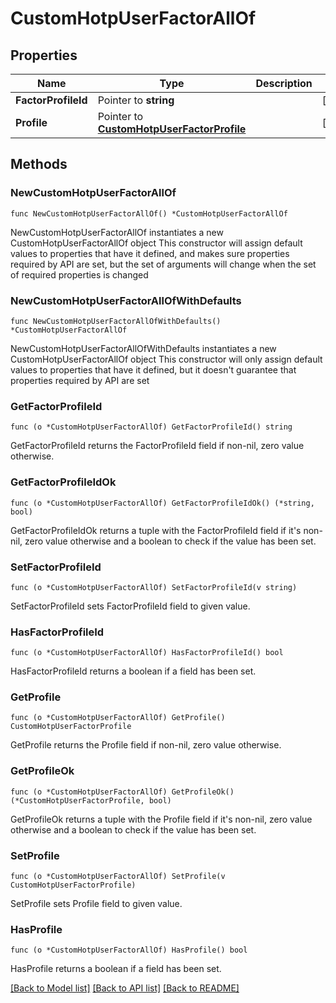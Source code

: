 # CustomHotpUserFactorAllOf

## Properties

Name | Type | Description | Notes
------------ | ------------- | ------------- | -------------
**FactorProfileId** | Pointer to **string** |  | [optional] 
**Profile** | Pointer to [**CustomHotpUserFactorProfile**](CustomHotpUserFactorProfile.md) |  | [optional] 

## Methods

### NewCustomHotpUserFactorAllOf

`func NewCustomHotpUserFactorAllOf() *CustomHotpUserFactorAllOf`

NewCustomHotpUserFactorAllOf instantiates a new CustomHotpUserFactorAllOf object
This constructor will assign default values to properties that have it defined,
and makes sure properties required by API are set, but the set of arguments
will change when the set of required properties is changed

### NewCustomHotpUserFactorAllOfWithDefaults

`func NewCustomHotpUserFactorAllOfWithDefaults() *CustomHotpUserFactorAllOf`

NewCustomHotpUserFactorAllOfWithDefaults instantiates a new CustomHotpUserFactorAllOf object
This constructor will only assign default values to properties that have it defined,
but it doesn't guarantee that properties required by API are set

### GetFactorProfileId

`func (o *CustomHotpUserFactorAllOf) GetFactorProfileId() string`

GetFactorProfileId returns the FactorProfileId field if non-nil, zero value otherwise.

### GetFactorProfileIdOk

`func (o *CustomHotpUserFactorAllOf) GetFactorProfileIdOk() (*string, bool)`

GetFactorProfileIdOk returns a tuple with the FactorProfileId field if it's non-nil, zero value otherwise
and a boolean to check if the value has been set.

### SetFactorProfileId

`func (o *CustomHotpUserFactorAllOf) SetFactorProfileId(v string)`

SetFactorProfileId sets FactorProfileId field to given value.

### HasFactorProfileId

`func (o *CustomHotpUserFactorAllOf) HasFactorProfileId() bool`

HasFactorProfileId returns a boolean if a field has been set.

### GetProfile

`func (o *CustomHotpUserFactorAllOf) GetProfile() CustomHotpUserFactorProfile`

GetProfile returns the Profile field if non-nil, zero value otherwise.

### GetProfileOk

`func (o *CustomHotpUserFactorAllOf) GetProfileOk() (*CustomHotpUserFactorProfile, bool)`

GetProfileOk returns a tuple with the Profile field if it's non-nil, zero value otherwise
and a boolean to check if the value has been set.

### SetProfile

`func (o *CustomHotpUserFactorAllOf) SetProfile(v CustomHotpUserFactorProfile)`

SetProfile sets Profile field to given value.

### HasProfile

`func (o *CustomHotpUserFactorAllOf) HasProfile() bool`

HasProfile returns a boolean if a field has been set.


[[Back to Model list]](../README.md#documentation-for-models) [[Back to API list]](../README.md#documentation-for-api-endpoints) [[Back to README]](../README.md)


